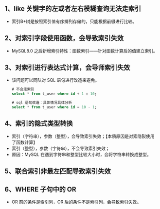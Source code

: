 ## 1、like 关键字的左或者左右模糊查询无法走索引

- 索引B+树是按照索引值有序排列存储的，只能根据前缀进行比较。

## 2、对索引字段使用函数，会导致索引失效

- MySQL8.0 之后新增索引特性：函数索引——针对函数计算后的值建立索引。

## 3、对索引进行表达式计算，会导师索引失效

- 该问题可以同队对 SQL 语句进行改造来避免。

  ```sql
  # 不会走索引
  select * from t_user where id + 1 = 10;
  
  # sql 语句改造：具体情况具体分析
  select * from t_user where id = 10 - 1;
  ```

## 4、索引的隐式类型转换

- 索引（字符串），参数（整型），会导致索引失效；【本质原因是对索隐裂使用了函数计算】
- 索引（整型），参数（字符串），不会导致索引失效；
- 原因：MySQL 在遇到字符串和整型比较大小时，会将字符串转换成整型。

## 5、联合索引非最左匹配导致索引失效

## 6、WHERE 子句中的 OR

- OR 前的条件是索引列，OR 后的条件不是索引列，会导致索引失效。